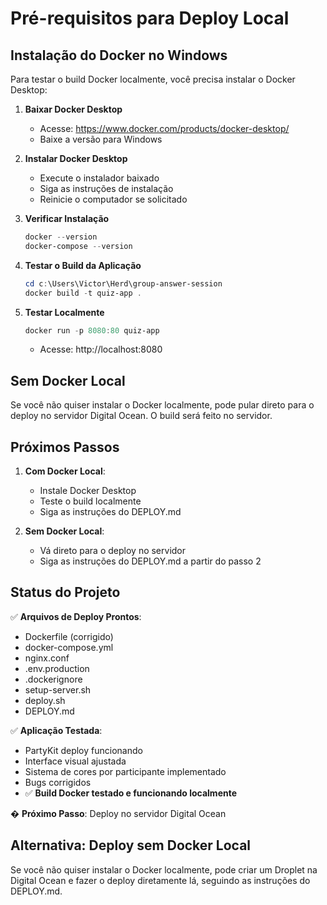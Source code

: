 # Pré-requisitos para Deploy Local

## Instalação do Docker no Windows

Para testar o build Docker localmente, você precisa instalar o Docker Desktop:

1. **Baixar Docker Desktop**
   - Acesse: https://www.docker.com/products/docker-desktop/
   - Baixe a versão para Windows

2. **Instalar Docker Desktop**
   - Execute o instalador baixado
   - Siga as instruções de instalação
   - Reinicie o computador se solicitado

3. **Verificar Instalação**
   ```powershell
   docker --version
   docker-compose --version
   ```

4. **Testar o Build da Aplicação**
   ```powershell
   cd c:\Users\Victor\Herd\group-answer-session
   docker build -t quiz-app .
   ```

5. **Testar Localmente**
   ```powershell
   docker run -p 8080:80 quiz-app
   ```
   - Acesse: http://localhost:8080

## Sem Docker Local

Se você não quiser instalar o Docker localmente, pode pular direto para o deploy no servidor Digital Ocean. O build será feito no servidor.

## Próximos Passos

1. **Com Docker Local**:
   - Instale Docker Desktop
   - Teste o build localmente
   - Siga as instruções do DEPLOY.md

2. **Sem Docker Local**:
   - Vá direto para o deploy no servidor
   - Siga as instruções do DEPLOY.md a partir do passo 2

## Status do Projeto

✅ **Arquivos de Deploy Prontos**:
- Dockerfile (corrigido)
- docker-compose.yml
- nginx.conf
- .env.production
- .dockerignore
- setup-server.sh
- deploy.sh
- DEPLOY.md

✅ **Aplicação Testada**:
- PartyKit deploy funcionando
- Interface visual ajustada
- Sistema de cores por participante implementado
- Bugs corrigidos
- ✅ **Build Docker testado e funcionando localmente**

� **Próximo Passo**: Deploy no servidor Digital Ocean

## Alternativa: Deploy sem Docker Local

Se você não quiser instalar o Docker localmente, pode criar um Droplet na Digital Ocean e fazer o deploy diretamente lá, seguindo as instruções do DEPLOY.md.
